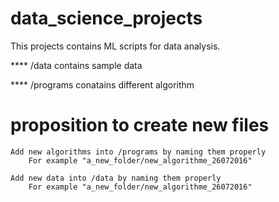 # data_science_projects

This projects contains ML scripts for data analysis.

**** /data  contains sample data 


**** /programs conatains different algorithm


# proposition to create new files

    Add new algorithms into /programs by naming them properly
        For example "a_new_folder/new_algorithme_26072016"

    Add new data into /data by naming them properly
        For example "a_new_folder/new_algorithme_26072016"
